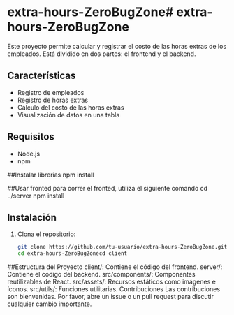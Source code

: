 # extra-hours-ZeroBugZone# extra-hours-ZeroBugZone

Este proyecto permite calcular y registrar el costo de las horas extras de los empleados. Está dividido en dos partes: el frontend y el backend.

## Características

- Registro de empleados
- Registro de horas extras
- Cálculo del costo de las horas extras
- Visualización de datos en una tabla

## Requisitos

- Node.js
- npm

##Instalar librerias
npm install

##Usar fronted
para correr el fronted, utiliza el siguiente comando
cd ../server
npm install

## Instalación

1. Clona el repositorio:
   ```bash
   git clone https://github.com/tu-usuario/extra-hours-ZeroBugZone.git
   cd extra-hours-ZeroBugZonecd client
   ```

##Estructura del Proyecto
client/: Contiene el código del frontend.
server/: Contiene el código del backend.
src/components/: Componentes reutilizables de React.
src/assets/: Recursos estáticos como imágenes e íconos.
src/utils/: Funciones utilitarias.
Contribuciones
Las contribuciones son bienvenidas. Por favor, abre un issue o un pull request para discutir cualquier cambio importante.